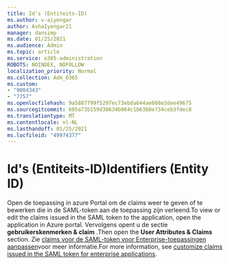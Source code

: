 ```yaml
---
title: Id's (Entiteits-ID)
ms.author: v-aiyengar
author: AshaIyengar21
manager: dansimp
ms.date: 01/25/2021
ms.audience: Admin
ms.topic: article
ms.service: o365-administration
ROBOTS: NOINDEX, NOFOLLOW
localization_priority: Normal
ms.collection: Adm_O365
ms.custom:
- "9004343"
- "7757"
ms.openlocfilehash: 9a5887799f5297ec73ebda644ae668e2dee49675
ms.sourcegitcommit: 605a73b159d30634b064c1b63b0e734ceb3fdec8
ms.translationtype: MT
ms.contentlocale: nl-NL
ms.lasthandoff: 01/25/2021
ms.locfileid: "49974377"
---
```

# <a name="identifiers-entity-id"></a><span data-ttu-id="3efc9-102">Id's (Entiteits-ID)</span><span class="sxs-lookup"><span data-stu-id="3efc9-102">Identifiers (Entity ID)</span></span>

<span data-ttu-id="3efc9-103">Open de toepassing in azure Portal om de claims weer te geven of te bewerken die in de SAML-token aan de toepassing zijn verleend.</span><span class="sxs-lookup"><span data-stu-id="3efc9-103">To view or edit the claims issued in the SAML token to the application, open the application in Azure portal.</span></span> <span data-ttu-id="3efc9-104">Vervolgens opent u de sectie **gebruikerskenmerken & claim** .</span><span class="sxs-lookup"><span data-stu-id="3efc9-104">Then open the **User Attributes & Claims** section.</span></span> <span data-ttu-id="3efc9-105">Zie [claims voor de SAML-token voor Enterprise-toepassingen aanpassen](https://docs.microsoft.com/azure/active-directory/develop/active-directory-saml-claims-customization#editing-nameid)voor meer informatie.</span><span class="sxs-lookup"><span data-stu-id="3efc9-105">For more information, see [customize claims issued in the SAML token for enterprise applications](https://docs.microsoft.com/azure/active-directory/develop/active-directory-saml-claims-customization#editing-nameid).</span></span>